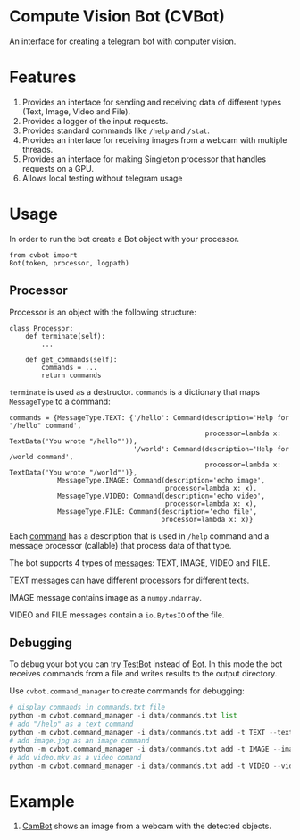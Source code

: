 # Compute Vision Bot (CVBot)

An interface for creating a telegram bot with computer vision.

# Features
1. Provides an interface for sending and receiving data of different types (Text, Image, Video and File).
2. Provides a logger of the input requests.
3. Provides standard commands like `/help` and `/stat`.
4. Provides an interface for receiving images from a webcam with multiple threads.
5. Provides an interface for making Singleton processor that handles requests on a GPU.
6. Allows local testing without telegram usage

# Usage

In order to run the bot create a Bot object with your processor.
```
from cvbot import
Bot(token, processor, logpath)
```

## Processor

Processor is an object with the following structure:
```
class Processor:
    def terminate(self):
        ...

    def get_commands(self):
        commands = ...
        return commands
```
`terminate` is used as a destructor.
`commands` is a dictionary that maps `MessageType` to a command:
```
commands = {MessageType.TEXT: {'/hello': Command(description='Help for "/hello" command',
                                                 processor=lambda x: TextData('You wrote "/hello"')),
                               '/world': Command(description='Help for /world command',
                                                 processor=lambda x: TextData('You wrote "/world"')},
            MessageType.IMAGE: Command(description='echo image',
                                       processor=lambda x: x),
            MessageType.VIDEO: Command(description='echo video',
                                       processor=lambda x: x),
            MessageType.FILE: Command(description='echo file',
                                      processor=lambda x: x)}
```
Each [command](https://github.com/e-sha/cvbot/blob/master/utils/command.py) has a description that is used in `/help` command and a message processor (callable) that process data of that type.

The bot supports 4 types of [messages](https://github.com/e-sha/cvbot/blob/master/utils/message.py): TEXT, IMAGE, VIDEO and FILE.

TEXT messages can have different processors for different texts.

IMAGE message contains image as a `numpy.ndarray`.

VIDEO and FILE messages contain a `io.BytesIO` of the file.

## Debugging

To debug your bot you can try [TestBot](https://github.com/e-sha/cvbot/blob/master/test_bot.py) instead of [Bot](https://github.com/e-sha/cvbot/blob/master/bot.py).
In this mode the bot receives commands from a file and writes results to the output directory.

Use `cvbot.command_manager` to create commands for debugging:
```Python
# display commands in commands.txt file
python -m cvbot.command_manager -i data/commands.txt list
# add "/help" as a text command 
python -m cvbot.command_manager -i data/commands.txt add -t TEXT --text "/help"
# add image.jpg as an image command
python -m cvbot.command_manager -i data/commands.txt add -t IMAGE --image image.jpg
# add video.mkv as a video comand
python -m cvbot.command_manager -i data/commands.txt add -t VIDEO --video video.mkv
```

# Example
1. [CamBot](https://github.com/e-sha/cambot) shows an image from a webcam with the detected objects.

